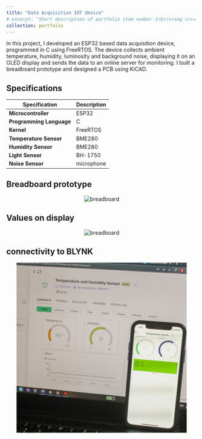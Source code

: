```yaml
---
title: "Data Acquisition IOT device"
# excerpt: "Short description of portfolio item number 1<br/><img src='/converter_3dview.png'>"
collection: portfolio
---
```


In this project, I developed an ESP32 based data acquisition device, programmed in C using FreeRTOS. The device collects ambient temperature, humidity, luminosity and background noise, displaying it on an OLED display and sends the data to an online server for monitoring. I built a breadboard prototype and designed a PCB using KiCAD. 

## Specifications

| **Specification**        | **Description**       |
|--------------------------|-----------------------|
| **Microcontroller**      | ESP32                 |
| **Programming Language** | C                     |
| **Kernel**               | FreeRTOS              |
| **Temperature Sensor**   | BME280                |
| **Humidity Sensor**      | BME280                |
| **Light Sensor**         | BH-1750               |
| **Noise Sensor**         | microphone            |

## Breadboard prototype
<p align="center">
    <img src="/images/breadboard.jpg" alt="breadboard" width="450"/>
    <!-- <img src="/images/breakoutboard2.png" alt="breadboard" width="350"/> -->
  </p>

## Values on display
<p align="center">
    <img src="/images/oled_values.jpg" alt="breadboard" width="450"/>
    <!-- <img src="/images/breakoutboard2.png" alt="breadboard" width="350"/> -->
  </p>

## connectivity to BLYNK 
<p align="center">
    <img src="/images/blynk.JPG" alt="blynk" width="450"/>
    <!-- <img src="/images/breakoutboard2.png" alt="breadboard" width="350"/> -->
  </p>

